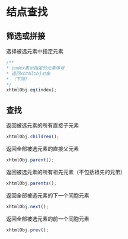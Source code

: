 结点查找
=========

筛选或拼接
-----------------

选择被选元素中指定元素

```js
/**
* index表示指定的元素序号
* 返回xhtmlObj对象
* （下同）
*/
xhtmlObj.eq(index);
```

查找
-----------------

返回被选元素的所有直接子元素

```js
xhtmlObj.children();
```

返回全部被选元素的直接父元素

```js
xhtmlObj.parent();
```

返回被选元素的所有祖先元素（不包括祖先的兄弟）

```js
xhtmlObj.parents();
```

返回全部被选元素的下一个同胞元素

```js
xhtmlObj.next();
```

返回全部被选元素的前一个同胞元素

```js
xhtmlObj.prev();
```